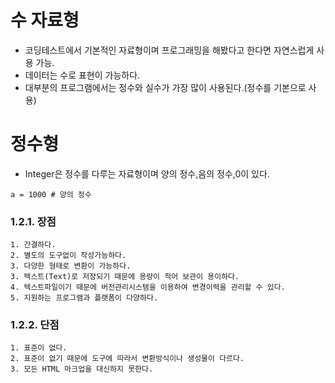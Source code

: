 # 수 자료형 

* 코딩테스트에서 기본적인 자료형이며 프로그래밍을 해봤다고 한다면 자연스럽게 사용 가능.
* 데이터는 수로 표현이 가능하다.
* 대부분의 프로그램에서는 정수와 실수가 가장 많이 사용된다.(정수를 기본으로 사용)

# 정수형

* Integer은 정수를 다루는 자료형이며 양의 정수,음의 정수,0이 있다. 

`a = 1000 # 양의 정수`

### 1.2.1. 장점
	1. 간결하다.
	2. 별도의 도구없이 작성가능하다.
	3. 다양한 형태로 변환이 가능하다.
	3. 텍스트(Text)로 저장되기 때문에 용량이 적어 보관이 용이하다.
	4. 텍스트파일이기 때문에 버전관리시스템을 이용하여 변경이력을 관리할 수 있다.
	5. 지원하는 프로그램과 플랫폼이 다양하다.
### 1.2.2. 단점
	1. 표준이 없다.
	2. 표준이 없기 때문에 도구에 따라서 변환방식이나 생성물이 다르다.
	3. 모든 HTML 마크업을 대신하지 못한다.




